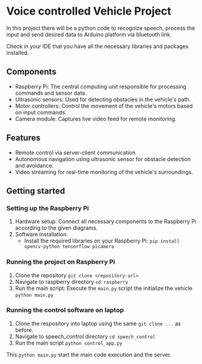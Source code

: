 # Voice controlled Vehicle Project

In this project there will be a python code to recognize speech, process the
input and send desired data to Arduino platform via bluetooth link.

Check in your IDE that you have all the necessary libraries and packages installed.

## Components
- Raspberry Pi: The central computing unit responsible for processing commands and sensor data.
- Ultrasonic sensors: Used for detecting obstacles in the vehicle's path.
- Motor controllers: Control the movement of the vehicle's motors based on input commands.
- Camera module: Captures live video feed for remote monitoring.

## Features
- Remote control via server-client communication
- Autonomous navigation using ultrasonic sensor for obstacle detection and avoidance.
- Video streaming for real-time monitoring of the vehicle's surroundings.

## Getting started

### Setting up the Raspberry Pi
1. Hardware setup: Connect all necessary components to the Raspberry Pi according to the given diagrams.
2. Software installation:
    - Install the required libraries on your Raspberry Pi:
        ```pip install opencv-python tensorflow picamera```
### Running the project on Raspberry Pi
1. Clone the repository
   ```git clone <repository-url>```
2. Navigate to raspberry directory
   ```cd raspberry```
3. Run the main script: Execute the `main.py` script the initialize the vehicle
   ```python main.py```

### Running the control software on laptop
1. Clone the respository into laptop using the same `git clone ...` as before.
2. Navigate to speech_control directory
   ```cd speech_control```
3. Run the main script
    ```python control_app.py```


This `python main.py` start the main code execution and the server.


